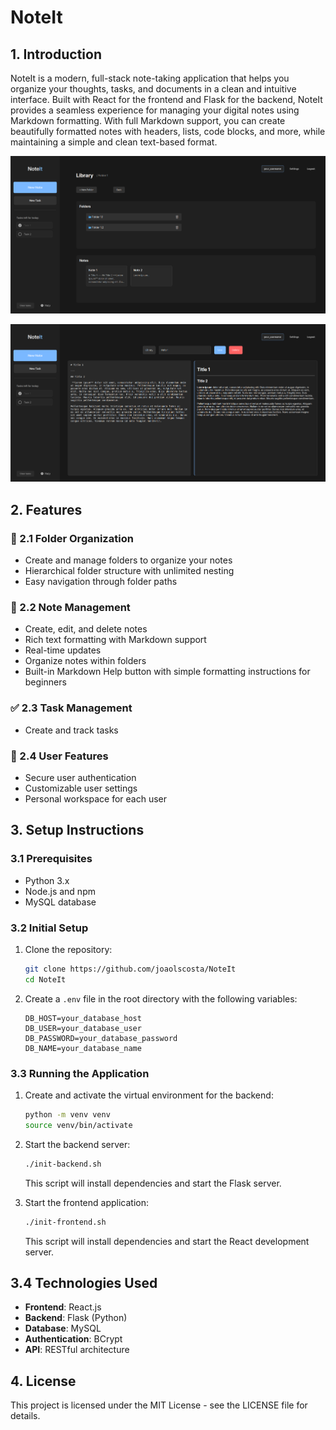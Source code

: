 # NoteIt

## 1. Introduction

NoteIt is a modern, full-stack note-taking application that helps you organize your thoughts, tasks, and documents in a clean and intuitive interface. Built with React for the frontend and Flask for the backend, NoteIt provides a seamless experience for managing your digital notes using Markdown formatting. With full Markdown support, you can create beautifully formatted notes with headers, lists, code blocks, and more, while maintaining a simple and clean text-based format.

![NoteIt Screenshot](img/main_page.png)

![NoteIt Screenshot](img/note.png)

## 2. Features

### 📁 2.1 Folder Organization

-  Create and manage folders to organize your notes
-  Hierarchical folder structure with unlimited nesting
-  Easy navigation through folder paths

### 📝 2.2 Note Management

-  Create, edit, and delete notes
-  Rich text formatting with Markdown support
-  Real-time updates
-  Organize notes within folders
-  Built-in Markdown Help button with simple formatting instructions for beginners

### ✅ 2.3 Task Management

-  Create and track tasks

### 👤 2.4 User Features

-  Secure user authentication
-  Customizable user settings
-  Personal workspace for each user

## 3. Setup Instructions

### 3.1 Prerequisites

-  Python 3.x
-  Node.js and npm
-  MySQL database

### 3.2 Initial Setup

1. Clone the repository:

   ```bash
   git clone https://github.com/joaolscosta/NoteIt
   cd NoteIt
   ```

2. Create a `.env` file in the root directory with the following variables:

   ```
   DB_HOST=your_database_host
   DB_USER=your_database_user
   DB_PASSWORD=your_database_password
   DB_NAME=your_database_name
   ```

### 3.3 Running the Application

1. Create and activate the virtual environment for the backend:

   ```bash
   python -m venv venv
   source venv/bin/activate
   ```

2. Start the backend server:

   ```bash
   ./init-backend.sh
   ```

   This script will install dependencies and start the Flask server.

3. Start the frontend application:

   ```bash
   ./init-frontend.sh
   ```

   This script will install dependencies and start the React development server.

## 3.4 Technologies Used

-  **Frontend**: React.js
-  **Backend**: Flask (Python)
-  **Database**: MySQL
-  **Authentication**: BCrypt
-  **API**: RESTful architecture

## 4. License

This project is licensed under the MIT License - see the LICENSE file for details.
